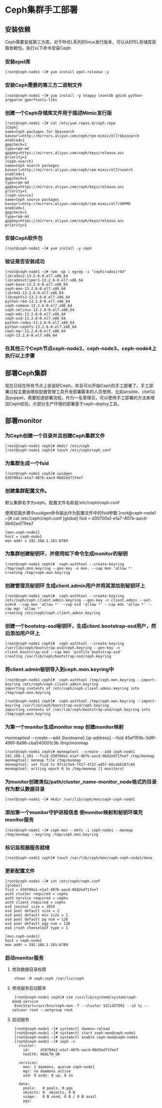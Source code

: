 # Ceph集群手工部署

## 安装依赖
Ceph需要安装第三方库。对于RHEL系列的linux发行版本，可以从EPEL存储库获取依赖包。执行以下命令安装Ceph
### 安装epel库
	[root@ceph-node1 ~]# yum install epel-release -y
### 安装Ceph需要的第三方二进制文件
	[root@ceph-node1 ~]# yum install -y snappy leveldb gdisk python-argparse gperftools-libs
### 创建一个Ceph存储库文件用于描述Mimic发行版
	[root@ceph-node1 ~]# cat /etc/yum.repos.d/ceph.repo 
	[Ceph]
	name=Ceph packages for $basearch
	baseurl=http://mirrors.aliyun.com/ceph/rpm-mimic/el7/$basearch
	enabled=1
	gpgcheck=1
	type=rpm-md
	gpgkey=https://mirrors.aliyun.com/ceph/keys/release.asc
	priority=1
	[Ceph-noarch]
	name=Ceph noarch packages
	baseurl=http://mirrors.aliyun.com/ceph/rpm-mimic/el7/noarch
	enabled=1
	gpgcheck=1
	type=rpm-md
	gpgkey=https://mirrors.aliyun.com/ceph/keys/release.asc
	priority=1
	[ceph-source]
	name=Ceph source packages
	baseurl=http://mirrors.aliyun.com/ceph/rpm-mimic/el7/SRPMS
	enabled=1
	gpgcheck=1
	type=rpm-md
	gpgkey=https://mirrors.aliyun.com/ceph/keys/release.asc
	priority=1
	
### 安装Ceph软件包
	[root@ceph-node1 ~]# yum install -y ceph
### 验证是否安装成功
	[root@ceph-node1 ~]# rpm -qa | egrep -i "ceph|rados|rbd"
	librados2-13.2.6-0.el7.x86_64
	libradosstriper1-13.2.6-0.el7.x86_64
	ceph-base-13.2.6-0.el7.x86_64
	ceph-mon-13.2.6-0.el7.x86_64
	librbd1-13.2.6-0.el7.x86_64
	libcephfs2-13.2.6-0.el7.x86_64
	python-rbd-13.2.6-0.el7.x86_64
	ceph-common-13.2.6-0.el7.x86_64
	ceph-selinux-13.2.6-0.el7.x86_64
	ceph-mds-13.2.6-0.el7.x86_64
	ceph-osd-13.2.6-0.el7.x86_64
	python-rados-13.2.6-0.el7.x86_64
	python-cephfs-13.2.6-0.el7.x86_64
	ceph-mgr-13.2.6-0.el7.x86_64
	ceph-13.2.6-0.el7.x86_64
### 在其他三个Ceph节点ceph-node2、ceph-node3、ceph-node4上执行以上步骤

## 部署Ceph集群
现在已经在所有节点上安装好Ceph，并且可以开始Ceph的手工部署了。手工部署过程主要由哪些配置管理工具开发部署脚本的人员使用，比如ansible、chef以及puppet，需要知道部署流程。作为一名管理员，可以使用手工部署的方法来增加Ceph经验。大部分生产环境的部署基于ceph-deploy工具。

## 部署monitor
### 为Ceph创建一个目录并且创建Ceph集群文件
	[root@ceph-node1 ceph]# mkdir /etc/ceph
	[root@ceph-node1 ceph]# touch /etc/ceph/ceph.conf

### 为集群生成一个fsid
	[root@ceph-node1 ceph]# uuidgen 
	d30700a1-e1a7-407b-aacd-0b82ed71fee7
### 创建集群配置文件。
默认集群名字为ceph。配置文件名称是/etc/ceph/ceph.conf

使用前面步骤中uuidgen命令输出作为配置文件中的fsid参数
	[root@ceph-node1 ~]# cat /etc/ceph/ceph.conf
	[global]
	fsid = d30700a1-e1a7-407b-aacd-0b82ed71fee7
	
	[mon.ceph-node1]
	host = ceph-node1
	mon addr = 192.168.1.101:6789

### 为集群创建秘钥环，并使用如下命令生成monitor的秘钥
	[root@ceph-node1 ceph]#  ceph-authtool --create-keyring /tmp/ceph.mon.keyring --gen-key -n mon. --cap mon 'allow *'
	creating /tmp/ceph.mon.keyring
### 创建管理员秘钥环 生成client.admin用户并将其添加到秘钥环上
	[root@ceph-node1 ceph]#  ceph-authtool --create-keyring /etc/ceph/ceph.client.admin.keyring --gen-key -n client.admin --set-uid=0 --cap mon 'allow *' --cap osd 'allow *' --cap mds 'allow *' --cap mgr 'allow *'
	creating /etc/ceph/ceph.client.admin.keyring
### 创建一个bootstrp-osd秘钥环，生成client.bootstrap-osd用户，然后添加用户环上
	[root@ceph-node1 ceph]#  ceph-authtool --create-keyring /var/lib/ceph/bootstrap-osd/ceph.keyring --gen-key -n client.bootstrap-osd --cap mon 'profile bootstrap-osd'
	creating /var/lib/ceph/bootstrap-osd/ceph.keyring

### 将client.admin秘钥导入到ceph.mon.keyring中
	[root@ceph-node1 ceph]#  ceph-authtool /tmp/ceph.mon.keyring --import-keyring /etc/ceph/ceph.client.admin.keyring
	importing contents of /etc/ceph/ceph.client.admin.keyring into /tmp/ceph.mon.keyring

	[root@ceph-node1 ceph]#  ceph-authtool /tmp/ceph.mon.keyring --import-keyring /var/lib/ceph/bootstrap-osd/ceph.keyring
	importing contents of /var/lib/ceph/bootstrap-osd/ceph.keyring into /tmp/ceph.mon.keyring

### 为第一个monitor生成monitor map 创建monitor映射
monmaptool --create --add {hostname} {ip-address} --fsid 45ef193b-3d8f-496f-8a96-cba540001c3b /tmp/monmap

	[root@ceph-node1 ceph]# monmaptool --create --add ceph-node1 192.168.1.101 --fsid d30700a1-e1a7-407b-aacd-0b82ed71fee7 /tmp/monmap
	monmaptool: monmap file /tmp/monmap
	monmaptool: set fsid to 9fc2c5e4-7417-4f22-ad57-b0cab6187c84
	monmaptool: writing epoch 0 to /tmp/monmap (1 monitors)
		
### 为monitor创建类似/path/cluster_name-monitor_node格式的目录作为默认数据目录
	[root@ceph-node1 ~]# mkdir /var/lib/ceph/mon/ceph-ceph-node1
### 添加第一个monitor守护进程信息 使monitor映射和秘钥环填充monitor服务
	[root@ceph-node1 ~]# ceph-mon --mkfs -i ceph-node1 --monmap /tmp/monmap --keyring /tmp/ceph.mon.keyring  
### 标记监视器服务就绪
	[root@ceph-node1 ceph]# touch /var/lib/ceph/mon/ceph-ceph-node1/done

### 更新配置文件
	[root@ceph-node1 ~]# cat /etc/ceph/ceph.conf 
	[global]
	fsid = d30700a1-e1a7-407b-aacd-0b82ed71fee7
	auth cluster required = cephx
	auth service required = cephx
	auth client required = cephx
	osd journal size = 1024
	osd pool default size = 2
	osd pool default min size = 1
	osd pool default pg num = 128
	osd pool default pgp num = 128
	osd crush chooseleaf type = 1
	
	[mon.ceph-node1]
	host = ceph-node1
	mon addr = 192.168.1.101:6789
### 启动monitor服务
1. 修改数据目录权限

		chown -R ceph:ceph /var/liv/ceph	

2. 修改服务启动脚本
	
		[root@ceph-node1 ceph]# vim /usr/lib/systemd/system/ceph-mon@.service 
		ExecStart=/usr/bin/ceph-mon -f --cluster ${CLUSTER} --id %i --setuser root --setgroup root
3. 启动服务

		[root@ceph-node1 ~]# systemctl daemon-reload
		[root@ceph-node1 ~]# systemctl start ceph-mon@ceph-node1
	    [root@ceph-node1 ~]# systemctl enable ceph-mon@ceph-node1
	    [root@ceph-node1 ~]# ceph -s
		  cluster:
		    id:     d30700a1-e1a7-407b-aacd-0b82ed71fee7
		    health: HEALTH_OK
		 
		  services:
		    mon: 1 daemons, quorum ceph-node1
		    mgr: no daemons active
		    osd: 0 osds: 0 up, 0 in
		 
		  data:
		    pools:   0 pools, 0 pgs
		    objects: 0  objects, 0 B
		    usage:   0 B used, 0 B / 0 B avail
		    pgs: 
			
